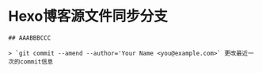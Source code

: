 # Hexo博客源文件同步分支
    ## AAABBBCCC

    > `git commit --amend --author='Your Name <you@example.com>` 更改最近一次的commit信息